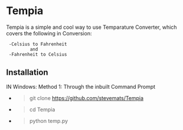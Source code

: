 # Tempia

Tempia is a simple and cool way to use Temparature Converter, which covers the following
in Conversion:

     -Celsius to Fahrenheit
             and
     -Fahrenheit to Celsius
 

## Installation
IN Windows:
    Method 1: Through the inbuilt Command Prompt
  - >git clone https://github.com/stevemats/Tempia
  - >cd Tempia
  - >python temp.py

